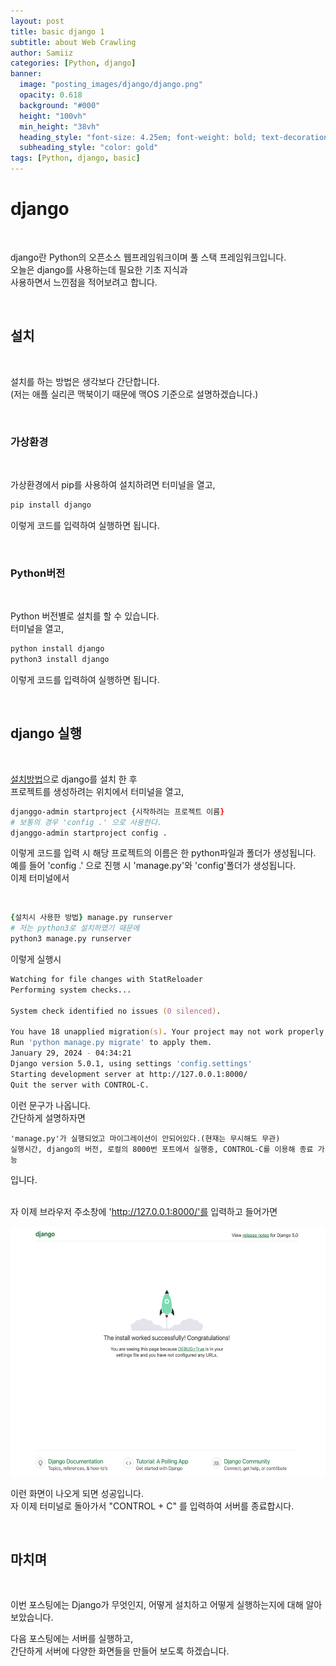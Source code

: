 ```yaml
---
layout: post
title: basic django 1
subtitle: about Web Crawling
author: Samiiz
categories: [Python, django]
banner:
  image: "posting_images/django/django.png"
  opacity: 0.618
  background: "#000"
  height: "100vh"
  min_height: "38vh"
  heading_style: "font-size: 4.25em; font-weight: bold; text-decoration: underline"
  subheading_style: "color: gold"
tags: [Python, django, basic]
---
```


# django
</br>

django란 Python의 오픈소스 웹프레임워크이며 풀 스택 프레임워크입니다.  
오늘은 django를 사용하는데 필요한 기초 지식과  
사용하면서 느낀점을 적어보려고 합니다.

</br>

## 설치
</br>

설치를 하는 방법은 생각보다 간단합니다.  
(저는 애플 실리콘 맥북이기 때문에 맥OS 기준으로 설명하겠습니다.)

</br>

### 가상환경
</br>

가상환경에서 pip를 사용하여 설치하려면 터미널을 열고,

```zsh
pip install django
```

이렇게 코드를 입력하여 실행하면 됩니다.  

</br>  

### Python버전
</br>

Python 버전별로 설치를 할 수 있습니다.  
터미널을 열고,

```zsh
python install django
python3 install django
```

이렇게 코드를 입력하여 실행하면 됩니다.

</br>

## django 실행
</br>  

[설치방법](#설치)으로 django를 설치 한 후  
프로젝트를 생성하려는 위치에서 터미널을 열고,  

```zsh
djanggo-admin startproject {시작하려는 프로젝트 이름}
# 보통의 경우 'config .' 으로 사용한다.
djanggo-admin startproject config .
```

이렇게 코드를 입력 시 해당 프로젝트의 이름은 한 python파일과 폴더가 생성됩니다.  
예를 들어 'config .' 으로 진행 시 'manage.py'와 'config'폴더가 생성됩니다.  
이제 터미널에서  

</br>

```zsh
{설치시 사용한 방법} manage.py runserver
# 저는 python3로 설치하였기 때문에
python3 manage.py runserver
```

이렇게 실행시  

```zsh
Watching for file changes with StatReloader
Performing system checks...

System check identified no issues (0 silenced).

You have 18 unapplied migration(s). Your project may not work properly until you apply the migrations for app(s): admin, auth, contenttypes, sessions.
Run 'python manage.py migrate' to apply them.
January 29, 2024 - 04:34:21
Django version 5.0.1, using settings 'config.settings'
Starting development server at http://127.0.0.1:8000/
Quit the server with CONTROL-C.
```

이런 문구가 나옵니다.  
간단하게 설명하자면

```
'manage.py'가 실행되었고 마이그레이션이 안되어있다.(현재는 무시해도 무관)  
실행시간, django의 버전, 로컬의 8000번 포트에서 실행중, CONTROL-C를 이용해 종료 가능
```

입니다.  
</br>

자 이제 브라우저 주소창에 'http://127.0.0.1:8000/'를 입력하고 들어가면

<img src="../posting_images/django/django-none.png" width="600px" height="400px">

이런 화면이 나오게 되면 성공입니다.  
자 이제 터미널로 돌아가서 "CONTROL + C" 를 입력하여 서버를 종료합시다.

</br>

## 마치며
</br>

이번 포스팅에는 Django가 무엇인지, 어떻게 설치하고 어떻게 실행하는지에 대해 알아보았습니다.  

다음 포스팅에는 서버를 실행하고,  
간단하게 서버에 다양한 화면들을 만들어 보도록 하겠습니다.